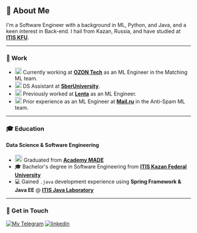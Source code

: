 ## 🌱 About Me

I'm a Software Engineer with a background in ML, Python, and Java, and a keen interest in Back-end. I hail from Kazan, Russia, and have studied at [**ITIS KFU**](https://kpfu.ru/itis/).

---

### 💼 Work

- <a href="https://www.ozon.ru/" target="_blank"><img src='https://sun9-70.userapi.com/impg/YC4KZiaOzXFMhtKWTk856pwJCqwOuTqUb1EUfw/SLcM8LfHXhg.jpg?size=500x500&quality=95&sign=b33f391eab099cff8162eabcb5124564&type=album' width=18></a> Currently working at [**OZON Tech**](https://www.ozon.ru/) as an ML Engineer in the Matching ML team.
- <a href="https://vk.company/en/company/about/" target="_blank"><img src='https://user-images.githubusercontent.com/62756126/158031414-a574f658-7cd7-4ab6-9cb7-1b67b92bc1bd.png' width=18></a> DS Assistant at [**SberUniversity**](https://sberuniversity.ru).
- <a href="https://lenta.com/" target="_blank"><img src='https://upload.wikimedia.org/wikipedia/commons/9/94/ЛЕНТА_лого.jpg' width=18></a> Previously worked at [**Lenta**](https://lenta.com/) as an ML Engineer.
- <a href="https://vk.company/en/company/about/" target="_blank"><img src='https://user-images.githubusercontent.com/62756126/157912247-4e13d707-6e48-4a9e-a6f9-7b63a2e019ac.png' width=18></a> Prior experience as an ML Engineer at [**Mail.ru**](https://corp.mail.ru/en/) in the Anti-Spam ML team.

---

### 🎓 Education

#### Data Science & Software Engineering

- <a href="https://made.mail.ru/" target="_blank"><img src='https://made.mail.ru/static/bc8eaf5c5b77588dbb1a0d1d8b96b4e4.png' width=20></a> Graduated from [**Academy MADE**](https://made.mail.ru/)
- 🎓 Bachelor's degree in Software Engineering from [**ITIS Kazan Federal University**](https://kpfu.ru/itis/)
- 💻 Gained `.java` development experience using **Spring Framework & Java EE** @ [**ITIS Java Laboratory**](https://vk.com/itis_java_lab/)

---

### 📧 Get in Touch

[![My Telegram](https://img.shields.io/badge/telegram-white?&style=for-the-badge&logo=telegram&logoColor=white)](https://t.me/sfnurkaev) 
[![linkedin](https://img.shields.io/badge/linkedin%20-%230077B5.svg?&style=for-the-badge&logo=linkedin&logoColor=white)](https://www.linkedin.com/in/sfnurkaev)
